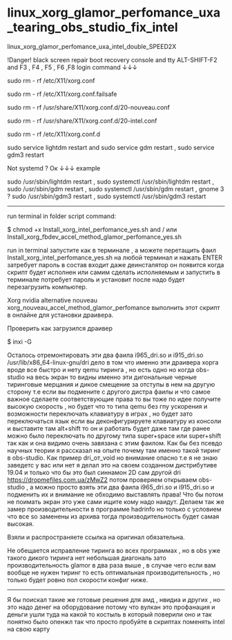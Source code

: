 # linux_xorg_glamor_perfomance_uxa_tearing_obs_studio_fix_intel
linux_xorg_glamor_perfomance_uxa_intel_double_SPEED2X

!Danger! black screen repair boot recovery console and tty ALT-SHIFT-F2 and F3 , F4 , F5 , F6 ,F8 login command ↓↓↓

sudo rm - rf /etc/X11/xorg.conf

sudo rm - rf /etc/X11/xorg.conf.failsafe

sudo rm - rf /usr/share/X11/xorg.conf.d/20-nouveau.conf

sudo rm - rf /usr/share/X11/xorg.conf.d/20-intel.conf

sudo rm - rf /etc/X11/xorg.conf.d

sudo service lightdm restart and sudo service gdm restart , sudo service gdm3 restart 

Not systemd ? Ок ↓↓↓ example

sudo /usr/sbin/lightdm restart , sudo systemctl /usr/sbin/lightdm restart , sudo /usr/sbin/gdm restart , sudo systemctl /usr/sbin/gdm restart , gnome 3 ? sudo /usr/sbin/gdm3 restart , sudo systemctl /usr/sbin/gdm3 restart

__________________________________________________________________________________________________________________________

run terminal in folder script command:

$ chmod +x Install_xorg_intel_perfomance_yes.sh and / или Install_xorg_fbdev_accel_method_glamor_perfomance_yes.sh

run in terminal запустите как в терминале , а можете перетащить фаил Install_xorg_intel_perfomance_yes.sh на любой терминал и нажать ENTER затребует пароль в состав входит даже деинсталятор он появится когда скрипт будет исполнен или самим сделать исполняемым и запустить в терминале потребует пароль и установит после надо будет перезагрузить компьютер.

Xorg nvidia alternative nouveau xorg_nouveau_accel_method_glamor_perfomance выполнить этот скрипт в онлайне для установки драивера.

Проверить как загрузился драивер

$ inxi -G

Осталось отремонтировать эти два фаила i965_dri.so и i915_dri.so   /usr/lib/x86_64-linux-gnu/dri дело в том что именно эти 
драивера хорга вроде все быстро и нету qemu тиринга , но есть одно но когда obs-studio на весь экран то видны именно эти дигональные черные тиринговые мерцания и дикое смещение за отступы в нем на другую сторону т.е если вы подмените с другого дистра фаилы и что самое важное сделаете соответствующие права то вы тоже по идее получите высокую скорость , но будет что то типа qemu без гпу ускорения и возможности переключать клавиатуру в играх , но будет зато переключаться язык если вы деконфигурируете клавиатуру из консоли и выставите там alt+shift то он и работать будет даже там где ранее можно было переключать по другому типа super+space или super+shift так как и она видимо очень завязана с этим фаилом. Как бы без псевдо научных теории я рассказал на опыте почему там именно такой тиринг в obs-studio. 
Как пример dri_от_void но внимание опасно т.е я не знаю заведетс у вас или нет я делал это на своем созданном дистрибутиве 19.04 и только что бы это был синнамон 2D сам другой dri https://dropmefiles.com.ua/zMwZ2 потом проверяем открываем obs-studio , а можно просто взять эти два фаила i965_dri.so и i915_dri.so и подменить их и внимание не обходимо выставлять права! Что бы потом не поимать экран это уже сами ищите кому надо наидут. Делаем так же замер производительности в программе hadrinfo но только с условием что все so заменены из архива тогда производительность будет самая высокая.

Взяли и распространяете ссылка на оригинал обязательна.

Не обещается исправление тиринга во всех программах , но в obs уже такого дикого тиринга нет небольшая диагональ зато производительность glamor в два раза выше , в случае чего если вам вообще не нужен тиринг то есть оптимальная производительность , но только будет ровно пол скорости конфиг ниже.
_______________________________________________________________________________________________________________________________

Я бы поискал такие же готовые решения для амд , нвидиа и других , но это надо денег на оборудование потому что вулкан это профанация и деньги ушли туда на какой то костыль в который поверили оно и так понятно было опенжл так что просто пробуйте в скриптах поменять intel на свою карту







